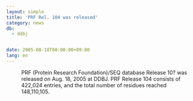 ```yaml
---
layout: simple
title: 'PRF Rel. 104 was released'
category: news
db:
  - ddbj


date: 2005-08-18T00:00:00+09:00
lang: en
---
```


<dd>PRF (Protein Research Foundation)/SEQ database Release 10? was released on Aug. 18, 2005 at DDBJ. PRF Release 104 consists of 422,024 entries, and the total number of residues reached 148,110,105.</dd>
